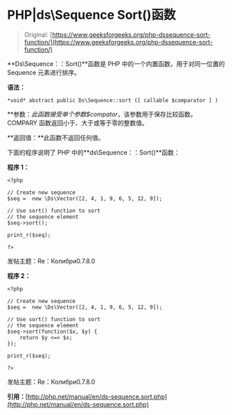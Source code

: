 # PHP|ds\Sequence Sort()函数

> Original: [https://www.geeksforgeeks.org/php-dssequence-sort-function/](https://www.geeksforgeeks.org/php-dssequence-sort-function/)

**Ds\Sequence：：Sort()**函数是 PHP 中的一个内置函数，用于对同一位置的 Sequence 元素进行排序。

**语法：**

```
*void* abstract public Ds\Sequence::sort ([ callable $comparator ] )

```

**参数：**此函数接受单个参数*$compator*，该参数用于保存比较函数。 COMPARY 函数返回小于、大于或等于零的整数值。

**返回值：**此函数不返回任何值。

下面的程序说明了 PHP 中的**ds\Sequence：：Sort()**函数：

**程序 1：**

```
<?php

// Create new sequence
$seq =  new \Ds\Vector([2, 4, 1, 9, 6, 5, 12, 9]);

// Use sort() function to sort
// the sequence element
$seq->sort();

print_r($seq);

?>
```

发帖主题：Re：Колибри0.7.8.0

**程序 2：**

```
<?php

// Create new sequence
$seq =  new \Ds\Vector([2, 4, 1, 9, 6, 5, 12, 9]);

// Use sort() function to sort
// the sequence element
$seq->sort(function($x, $y) {
    return $y <=> $x;
});

print_r($seq);

?>
```

发帖主题：Re：Колибри0.7.8.0

**引用：**[http://php.net/manual/en/ds-sequence.sort.php](http://php.net/manual/en/ds-sequence.sort.php)